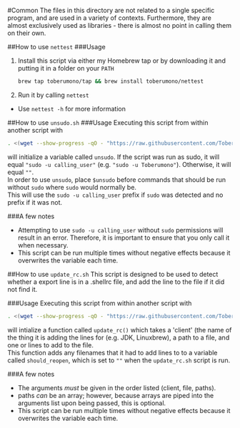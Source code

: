#Common
The files in this directory are not related to a single specific program, and are used in a variety of contexts.
Furthermore, they are almost exclusively used as libraries - there is almost no point in calling them on their own.

##How to use `nettest`
###Usage
1. Install this script via either my Homebrew tap or by downloading it and putting it in a folder on your `PATH`

    ```bash
    brew tap toberumono/tap && brew install toberumono/nettest
    ```
2. Run it by calling `nettest`
  * Use `nettest -h` for more information

##How to use `unsudo.sh`
###Usage
Executing this script from within another script with
```bash
. <(wget --show-progress -qO - "https://raw.githubusercontent.com/Toberumono/Miscellaneous/master/common/unsudo.sh")
```
will initialize a variable called `unsudo`.  If the script was run as sudo, it will equal `"sudo -u calling_user"` (e.g. `"sudo -u Toberumono"`).  Otherwise, it will equal `""`.<br>
In order to use `unsudo`, place `$unsudo` before commands that should be run without `sudo` where `sudo` would normally be.<br>
This will use the `sudo -u calling_user` prefix if `sudo` was detected and no prefix if it was not.

###A few notes
* Attempting to use `sudo -u calling_user` without `sudo` permissions will result in an error.  Therefore, it is important to ensure that you only call it when necessary.
* This script can be run multiple times without negative effects because it overwrites the variable each time.

##How to use `update_rc.sh`
This script is designed to be used to detect whether a export line is in a .shellrc file, and add the line to the file if it did not find it.

###Usage
Executing this script from within another script with
```bash
. <(wget --show-progress -qO - "https://raw.githubusercontent.com/Toberumono/Miscellaneous/master/common/update_rc.sh")
```
will intialize a function called `update_rc()` which takes a 'client' (the name of the thing it is adding the lines for (e.g. JDK, Linuxbrew), a path to a file, and one or lines to add to the file.<br>
This function adds any filenames that it had to add lines to to a variable called `should_reopen`, which is set to `""` when the `update_rc.sh` script is run.

###A few notes
* The arguments *must* be given in the order listed (client, file, paths).
* paths *can* be an array; however, because arrays are piped into the arguments list upon being passed, this is optional.
* This script can be run multiple times without negative effects because it overwrites the variable each time.
